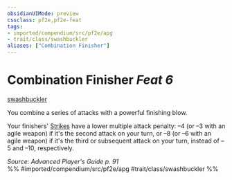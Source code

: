 ```yaml
---
obsidianUIMode: preview
cssclass: pf2e,pf2e-feat
tags:
- imported/compendium/src/pf2e/apg
- trait/class/swashbuckler
aliases: ["Combination Finisher"]
---
```

# Combination Finisher  *Feat 6*  
[swashbuckler](rules/traits/swashbuckler-apg.md)  


You combine a series of attacks with a powerful finishing blow.

Your finishers' [Strikes](strike.md) have a lower multiple attack penalty: –4 (or –3 with an agile weapon) if it's the second attack on your turn, or –8 (or –6 with an agile weapon) if it's the third or subsequent attack on your turn, instead of –5 and –10, respectively.

*Source: Advanced Player's Guide p. 91*  
%% #imported/compendium/src/pf2e/apg #trait/class/swashbuckler %%